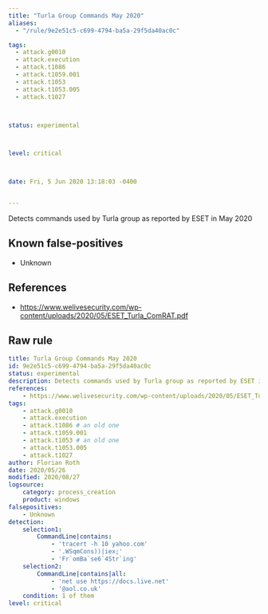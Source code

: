 ```yaml
---
title: "Turla Group Commands May 2020"
aliases:
  - "/rule/9e2e51c5-c699-4794-ba5a-29f5da40ac0c"

tags:
  - attack.g0010
  - attack.execution
  - attack.t1086
  - attack.t1059.001
  - attack.t1053
  - attack.t1053.005
  - attack.t1027



status: experimental



level: critical



date: Fri, 5 Jun 2020 13:18:03 -0400


---
```


Detects commands used by Turla group as reported by ESET in May 2020

<!--more-->


## Known false-positives

* Unknown



## References

* https://www.welivesecurity.com/wp-content/uploads/2020/05/ESET_Turla_ComRAT.pdf


## Raw rule
```yaml
title: Turla Group Commands May 2020
id: 9e2e51c5-c699-4794-ba5a-29f5da40ac0c
status: experimental
description: Detects commands used by Turla group as reported by ESET in May 2020
references:
    - https://www.welivesecurity.com/wp-content/uploads/2020/05/ESET_Turla_ComRAT.pdf
tags:
    - attack.g0010
    - attack.execution
    - attack.t1086 # an old one
    - attack.t1059.001
    - attack.t1053 # an old one
    - attack.t1053.005
    - attack.t1027
author: Florian Roth
date: 2020/05/26
modified: 2020/08/27
logsource:
    category: process_creation
    product: windows
falsepositives:
    - Unknown
detection:
    selection1:
        CommandLine|contains:
            - 'tracert -h 10 yahoo.com'
            - '.WSqmCons))|iex;'
            - 'Fr`omBa`se6`4Str`ing'
    selection2:
        CommandLine|contains|all:
            - 'net use https://docs.live.net'
            - '@aol.co.uk'
    condition: 1 of them
level: critical

```
